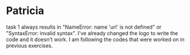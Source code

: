 # Patricia
task 1 always results in "NameError: name 'url' is not defined" or "SyntaxError: invalid syntax". I've already changed the logo to write the code and it doesn't work. I am following the codes that were worked on in previous exercises.
